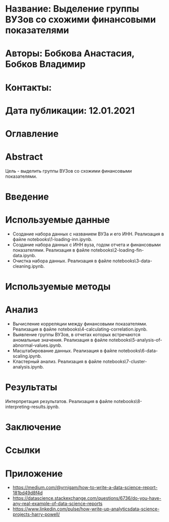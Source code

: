 # Название: Выделение группы ВУЗов со схожими финансовыми показателями
# Авторы: Бобкова Анастасия, Бобков Владимир
# Контакты: 
# Дата публикации: 12.01.2021

# Оглавление

# Abstract
Цель - выделить группы ВУЗов со схожими финансовыми показателями.

# Введение

# Используемые данные
- Создание набора данных с названием ВУЗа и его ИНН. Реализация в файле notebooks\1-loading-inn.ipynb.
- Создание набора данных с ИНН вуза, годом отчета и финансовыми показателями. Реализация в файле notebooks\2-loading-fin-data.ipynb.
- Очистка набора данных. Реализация в файле notebooks\3-data-cleaning.ipynb.

# Используемые методы

# Анализ
- Вычисление корреляции между финансовыми показателями. Реализация в файле notebooks\4-calculating-correlation.ipynb.
- Выявление группы ВУЗов, в отчетах которых встречаются аномальные значения. Реализация в файле notebooks\5-analysis-of-abnormal-values.ipynb.
- Масштабирование данных. Реализация в файле notebooks\6-data-scaling.ipynb.
- Кластерный анализ. Реализация в файле notebooks\7-cluster-analysis.ipynb.

# Результаты
Интерпретация результатов. Реализация в файле notebooks\8-interpreting-results.ipynb.

# Заключение

# Ссылки

# Приложение
- https://medium.com/@yrnigam/how-to-write-a-data-science-report-181bd49d8f4d
- https://datascience.stackexchange.com/questions/6736/do-you-have-any-real-example-of-data-science-reports
- https://www.linkedin.com/pulse/how-write-up-analyticsdata-science-projects-harry-powell/

